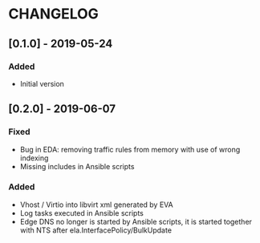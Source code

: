 # CHANGELOG

## [0.1.0] - 2019-05-24
### Added
- Initial version

## [0.2.0] - 2019-06-07
### Fixed
- Bug in EDA: removing traffic rules from memory with use of wrong indexing
- Missing includes in Ansible scripts
### Added
- Vhost / Virtio into libvirt xml generated by EVA
- Log tasks executed in Ansible scripts
- Edge DNS no longer is started by Ansible scripts, it is started together with NTS after ela.InterfacePolicy/BulkUpdate
